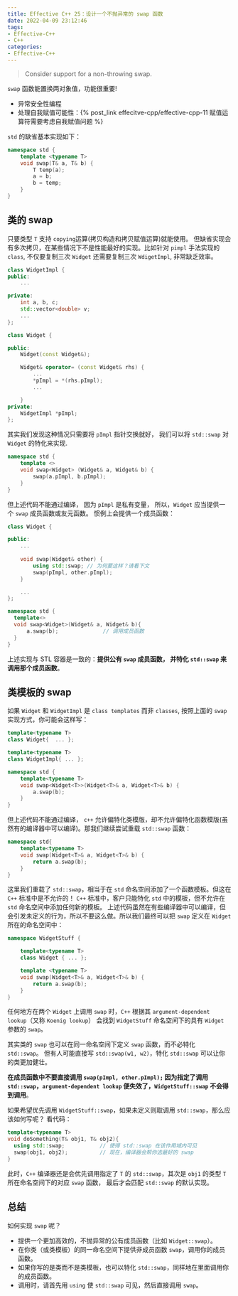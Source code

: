 ```yaml
---
title: Effective C++ 25：设计一个不抛异常的 swap 函数
date: 2022-04-09 23:12:46
tags:
- Effective-C++
- C++
categories:
- Effective-C++
---
```


> Consider support for a non-throwing swap.


`swap` 函数能置换两对象值，功能很重要!
- 异常安全性编程
- 处理自我赋值可能性：{% post_link effecitve-cpp/effective-cpp-11 赋值运算符需要考虑自我赋值问题 %}

`std` 的缺省基本实现如下：

```c++
namespace std {
    template <typename T>
    void swap(T& a, T& b) {
        T temp(a);
        a = b;
        b = temp;
    }
}
```
<!--more-->

## 类的 swap

只要类型 `T` 支持 `copying`运算(拷贝构造和拷贝赋值运算)就能使用。 但缺省实现会有多次拷贝，在某些情况下不是性能最好的实现。比如针对 `pimpl` 手法实现的 `class`, 不仅要复制三次 `Widget` 还需要复制三次 `WdigetImpl`, 非常缺乏效率。

```c++
class WidgetImpl {
public:
    ...

private:
    int a, b, c;
    std::vector<double> v;
    ...
};

class Widget {

public:
    Widget(const Widget&);

    Widget& operator= (const Widget& rhs) {
        ...
        *pImpl = *(rhs.pImpl);
        ...

    }
private:
    WidgetImpl *pImpl;
};
```

其实我们发现这种情况只需要将 `pImpl` 指针交换就好， 我们可以将 `std::swap` 对 `Widget` 的特化来实现.

```c++
namespace std {
    template <>
    void swap<Widget> (Widget& a, Widget& b) {
        swap(a.pImpl, b.pImpl);
    }
}
```
但上述代码不能通过编译， 因为 `pImpl` 是私有变量， 所以，`Widget` 应当提供一个 `swap` 成员函数或友元函数。 惯例上会提供一个成员函数：

```c++
class Widget {

public:
    ...
    
    void swap(Widget& other) {
        using std::swap; // 为何要这样？请看下文
        swap(pImpl, other.pImpl);
    }

    ...
};

namespace std {
  template<>
  void swap<Widget>(Widget& a, Widget& b){
      a.swap(b);              // 调用成员函数
  }
}
```
上述实现与 STL 容器是一致的：**提供公有 `swap` 成员函数， 并特化 `std::swap` 来调用那个成员函数**。


## 类模板的 swap

如果 `Widget` 和 `WidgetImpl` 是 `class templates` 而非 `classes`, 按照上面的 `swap` 实现方式，你可能会这样写：

```c++
template<typename T>
class Widget{  ... };

template<typename T>
class WidgetImpl{ ... };

namespace std {
    template<typename T>
    void swap<Widget<T>>(Widget<T>& a, Widget<T>& b) {
        a.swap(b);
    }
}
```

但上述代码不能通过编译， `c++` 允许偏特化类模版，却不允许偏特化函数模版(虽然有的编译器中可以编译)。那我们继续尝试重载 `std::swap`  函数：

```c++
namespace std{
    template<typename T>
    void swap(Widget<T>& a, Widget<T>& b) {
        return a.swap(b);
    }
}
```

这里我们重载了 `std::swap`，相当于在 `std` 命名空间添加了一个函数模板。但这在 `C++` 标准中是不允许的！ `C++` 标准中，客户只能特化 `std` 中的模板，但不允许在 `std` 命名空间中添加任何新的模板。 上述代码虽然在有些编译器中可以编译，但会引发未定义的行为，所以不要这么做。所以我们最终可以把 `swap` 定义在 `Widget` 所在的命名空间中：

```c++ 
namespace WidgetStuff {

    template<typename T> 
    class Widget { ... };

    template <typename T>
    void swap(Widget<T>& a, Widget<T>& b) {
        return a.swap(b);
    }
}
```

任何地方在两个 `Widget` 上调用 `swap` 时，`C++` 根据其 `argument-dependent lookup`（又称 `Koenig lookup`） 会找到 `WidgetStuff` 命名空间下的具有 `Widget` 参数的 `swap`。

其实类的 `swap` 也可以在同一命名空间下定义 `swap` 函数，而不必特化 `std::swap`。 但有人可能直接写 `std::swap(w1, w2)`，特化 `std::swap` 可以让你的类更加健壮。

**在成员函数中不要直接调用 `swap(pImpl, other.pImpl);` 因为指定了调用 `std::swap`，`argument-dependent lookup` 便失效了，`WidgetStuff::swap` 不会得到调用**。

如果希望优先调用 `WidgetStuff::swap`，如果未定义则取调用 `std::swap`，那么应该如何写呢？ 看代码：

```c++
template<typename T>
void doSomething(T& obj1, T& obj2){
  using std::swap;           // 使得 std::swap 在该作用域内可见
  swap(obj1, obj2);          // 现在，编译器会帮你选最好的 swap
}
```

此时，`C++` 编译器还是会优先调用指定了 `T` 的 `std::swap`，其次是 `obj1` 的类型 `T` 所在命名空间下的对应 `swap` 函数， 最后才会匹配 `std::swap` 的默认实现。

## 总结
如何实现 `swap` 呢？

- 提供一个更加高效的，不抛异常的公有成员函数（比如 `Widget::swap`）。
- 在你类（或类模板）的同一命名空间下提供非成员函数 `swap`，调用你的成员函数。
- 如果你写的是类而不是类模板，也可以特化 `std::swap`，同样地在里面调用你的成员函数。
- 调用时，请首先用 `using` 使 `std::swap` 可见，然后直接调用 `swap`。